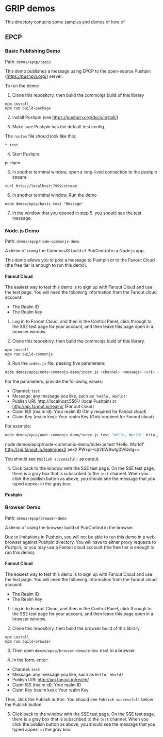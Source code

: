 # GRIP demos

This directory contains some samples and demos of how of

## EPCP

### Basic Publishing Demo

Path: `demos/epcp/basic`

This demo publishes a message using EPCP to the open-source Pushpin
(https://pushpin.org/) server.

To run the demo:

1. Clone this repository, then build the commonjs build of this library
```
npm install
npm run build-package
```

2. Install Pushpin (see https://pushpin.org/docs/install/)

3. Make sure Pushpin has the default test config.

The `routes` file should look like this:
```
* test
```
4. Start Pushpin.
```
pushpin
```
5. In another terminal window, open a long-lived connection to the pushpin stream.
```
curl http://localhost:7999/stream
```
6. In another terminal window, Run the demo
```
node demos/epcp/basic test "Message"
```
7. In the window that you opened in step 5, you should see the test message.

### Node.js Demo

Path: `demos/epcp/node-commonjs-demo`

A demo of using the CommonJS build of PubControl in a Node.js app.

This demo allows you to post a message to Pushpin or to the Fanout Cloud
(the free tier is enough to run this demo).

#### Fanout Cloud

The easiest way to test this demo is to sign up with Fanout Cloud and
use the test page.  You will need the following information
from the Fanout cloud account:

* The Realm ID
* The Realm Key

1. Log in to Fanout Cloud, and then in the Control Panel, click through
to the SSE test page for your account, and then leave this page open in
a browser window.

2. Clone this repository, then build the commonjs build of this library.
```
npm install
npm run build-commonjs
```

3. Run the `index.js` file, passing five parameters:

```bash
node demos/epcp/node-commonjs-demo/index.js <channel> <message> <uri> <iss> <key>
```

For the parameters, provide the following values:
* Channel: `test`
* Message: any message you like, such as `'Hello, World!'`
* Publish URI: http://localhost:5561/ (local Pushpin) or http://api.fanout.io/realm/<realm-id> (Fanout cloud)
* Claim ISS (realm id): Your realm ID (Only required for Fanout cloud)
* Claim Key (realm key): Your realm Key (Only required for Fanout cloud)

For example:
```bash
node demos/epcp/node-commonjs-demo/index.js test 'Hello, World!' http://api.fanout.io/realm/myrealm myrealm PWxplHcjt2bW9wtg0V6zdg==
```

node demos/epcp/node-commonjs-demo/index.js test 'Hello, World!' http://api.fanout.io/realm/pex2 pex2 PWxplHcjt2bW9wtg0V6zdg==

You should see `Publish successful!` as output.

4. Click back to the window with the SSE test page. On the SSE test page, there is
a gray box that is subscribed to the `test` channel.  When you click the publish
button as above, you should see the message that you typed appear in the gray box.

#### Pushpin





### Browser Demo

Path: `demos/epcp/browser-demo`

A demo of using the browser build of PubControl in the browser.

Due to limitations in Pushpin, you will not be able to run this demo
in a web browser against Pushpin directory.  You will have to either proxy
requests to Pushpin, or you may use a Fanout cloud account (the free tier is
enough to run this demo).

#### Fanout Cloud

The easiest way to test this demo is to sign up with Fanout Cloud and
use the test page.  You will need the following information
from the Fanout cloud account:

* The Realm ID
* The Realm Key

1. Log in to Fanout Cloud, and then in the Control Panel, click through
to the SSE test page for your account, and then leave this page open in
a browser window.

2. Clone this repository, then build the browser build of this library.
```
npm install
npm run build-browser
```

3. Then open `demos/epcp/browser-demo/index.html` in a browser.

4. In the form, enter:

* Channel: `test`
* Message: any message you like, such as `Hello, World!`
* Publish URI: http://api.fanout.io/realm/<realm-id>
* Claim ISS (realm id): Your realm ID
* Claim Key (realm key): Your realm Key

Then, click the Publish button.  You should see `Publish successful!` below the Publish
button.

5. Click back to the window with the SSE test page. On the SSE test page, there is
a gray box that is subscribed to the `test` channel.  When you click the publish
button as above, you should see the message that you typed appear in the gray box.

